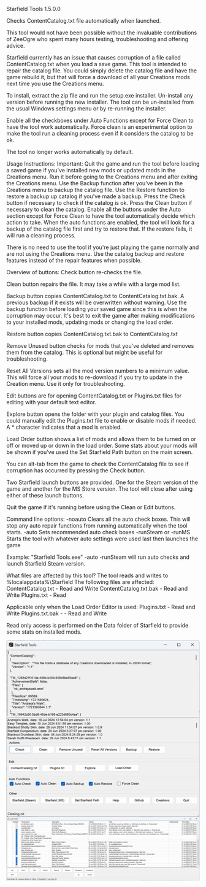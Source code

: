 Starfield Tools 1.5.0.0

Checks ContentCatalog.txt file automatically when launched.

This tool would not have been possible without the invaluable contributions of ZeeOgre who spent many hours testing, troubleshooting and offering advice.

Starfield currently has an issue that causes corruption of a file called ContentCatalog.txt when you load a save game.
This tool is intended to repair the catalog file. You could simply delete the catalog file and have the game rebuild it, but that will force a download of all your Creations mods next time you use the Creations menu.

To install, extract the zip file and run the setup.exe installer. Un-install any version before running the new installer.
The tool can be un-installed from the usual Windows settings menu or by re-running the installer.

Enable all the checkboxes under Auto Functions except for Force Clean to have the tool work automatically.
Force clean is an experimental option to make the tool run a cleaning process even if it considers the catalog to be ok.

The tool no longer works automatically by default.

Usage Instructions:
Important: Quit the game and run the tool before loading a saved game if you've installed new mods or updated mods in the Creations menu.
Run it before going to the Creations menu and after exiting the Creations menu.
Use the Backup function after you've been in the Creations menu to backup the catalog file.
Use the Restore function to restore a backup up catalog if you've made a backup.
Press the Check button if necessary to check if the catalog is ok.
Press the Clean button if necessary to clean the catalog.
Enable all the buttons under the Auto section except for Force Clean to have the tool automatically decide which action to take.
When the auto functions are enabled, the tool will look for a backup of the catalog file first and try to restore that. If the restore fails, it will run a cleaning process.

There is no need to use the tool if you're just playing the game normally and are not using the Creations menu.
Use the catalog backup and restore features instead of the repair features when possible.

Overview of buttons:
Check button re-checks the file.

Clean button repairs the file. It may take a while with a large mod list.

Backup button copies ContentCatalog.txt to ContentCatalog.txt.bak. A previous backup if it exists will be overwritten without warning. Use the backup function before loading your saved game since this is when the corruption may occur. It's best to exit the game after making modifications to your installed mods, updating mods or changing the load order.

Restore button copies ContentCatalog.txt.bak to ContentCatalog.txt

Remove Unused button checks for mods that you've deleted and removes them from the catalog. This is optional but might be useful for troubleshooting.

Reset All Versions sets all the mod version numbers to a minimum value. This will force all your mods to re-download if you try to update in the Creation menu. Use it only for troubleshooting.

Edit buttons are for opening ContentCatalog.txt or Plugins.txt files for editing with your default text editor.

Explore button opens the folder with your plugin and catalog files. You could manually edit the Plugins.txt file to enable or disable mods if needed. A * character indicates that a mod is enabled.

Load Order button shows a list of mods and allows them to be turned on or off or moved up or down in the load order. Some stats about your mods will be shown if you've used the Set Starfield Path button on the main screen.

You can alt-tab from the game to check the ContentCatalog file to see if corruption has occurred by pressing the Check button.

Two Starfield launch buttons are provided. One for the Steam version of the game and another for the MS Store version. The tool will close after using either of these launch buttons.

Quit the game if it's running before using the Clean or Edit buttons.

Command line options:
-noauto Clears all the auto check boxes. This will stop any auto repair functions from running automatically when the tool starts.
-auto Sets recommended auto check boxes
-runSteam or -runMS Starts the tool with whatever auto settings were used last then launches the game

Example: "Starfield Tools.exe" -auto -runSteam will run auto checks and launch Starfield Steam version.

What files are affected by this tool?
The tool reads and writes to %localappdata%\Starfield
The following files are affected:
ContentCatalog.txt - Read and Write
ContentCatalog.txt.bak - Read and Write
Plugins.txt - Read

Applicable only when the Load Order Editor is used:
Plugins.txt - Read and Write
Plugins.txt.bak -  - Read and Write

Read only access is performed on the Data folder of Starfield to provide some stats on installed mods.

<div align="left">
    <img src="/Screenshot.png" align="left"</img> 
</div>
<p></p>
<div align="left">
    <img src="/Screenshot2.png" align="left"</img> 
</div>
